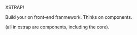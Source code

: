 XSTRAP!

Build your on front-end franmework.
Thinks on components.

(all in xstrap are components, including the core).